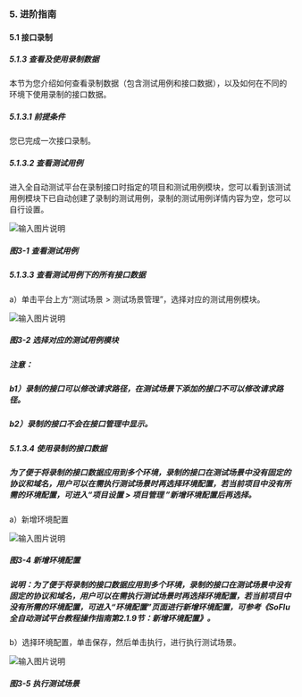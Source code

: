 ### 5. 进阶指南

#### 5.1 接口录制

##### 5.1.3 查看及使用录制数据

本节为您介绍如何查看录制数据（包含测试用例和接口数据），以及如何在不同的环境下使用录制的接口数据。

##### 5.1.3.1 前提条件

您已完成一次接口录制。

##### 5.1.3.2 查看测试用例

进入全自动测试平台在录制接口时指定的项目和测试用例模块，您可以看到该测试用例模块下已自动创建了录制的测试用例，录制的测试用例详情内容为空，您可以自行设置。

![输入图片说明](../../../images/SoFlu%E5%85%A8%E8%87%AA%E5%8A%A8%E6%B5%8B%E8%AF%95%E5%B9%B3%E5%8F%B0%E6%95%99%E7%A8%8B/5.%20%E8%BF%9B%E9%98%B6%E6%8C%87%E5%8D%97/1.%20%E6%8E%A5%E5%8F%A3%E5%BD%95%E5%88%B6/3-1.png)

##### 图3-1 查看测试用例

##### 5.1.3.3 查看测试用例下的所有接口数据

a）单击平台上方“测试场景 > 测试场景管理”，选择对应的测试用例模块。

![输入图片说明](../../../images/SoFlu%E5%85%A8%E8%87%AA%E5%8A%A8%E6%B5%8B%E8%AF%95%E5%B9%B3%E5%8F%B0%E6%95%99%E7%A8%8B/5.%20%E8%BF%9B%E9%98%B6%E6%8C%87%E5%8D%97/1.%20%E6%8E%A5%E5%8F%A3%E5%BD%95%E5%88%B6/3-2.png)

##### 图3-2 选择对应的测试用例模块

##### 注意：

##### b1）录制的接口可以修改请求路径，在测试场景下添加的接口不可以修改请求路径。

##### b2）录制的接口不会在接口管理中显示。

##### 5.1.3.4 使用录制的接口数据

##### 为了便于将录制的接口数据应用到多个环境，录制的接口在测试场景中没有固定的协议和域名，用户可以在需执行测试场景时再选择环境配置，若当前项目中没有所需的环境配置，可进入“项目设置 > 项目管理 ”新增环境配置后再选择。

a）新增环境配置

![输入图片说明](../../../images/SoFlu%E5%85%A8%E8%87%AA%E5%8A%A8%E6%B5%8B%E8%AF%95%E5%B9%B3%E5%8F%B0%E6%95%99%E7%A8%8B/5.%20%E8%BF%9B%E9%98%B6%E6%8C%87%E5%8D%97/1.%20%E6%8E%A5%E5%8F%A3%E5%BD%95%E5%88%B6/3-4.png)

##### 图3-4 新增环境配置

##### 说明：为了便于将录制的接口数据应用到多个环境，录制的接口在测试场景中没有固定的协议和域名，用户可以在需执行测试场景时再选择环境配置，若当前项目中没有所需的环境配置，可进入“环境配置”页面进行新增环境配置，可参考《SoFlu全自动测试平台教程操作指南第2.1.9节：新增环境配置》。

b）选择环境配置，单击保存，然后单击执行，进行执行测试场景。

![输入图片说明](../../../images/SoFlu%E5%85%A8%E8%87%AA%E5%8A%A8%E6%B5%8B%E8%AF%95%E5%B9%B3%E5%8F%B0%E6%95%99%E7%A8%8B/5.%20%E8%BF%9B%E9%98%B6%E6%8C%87%E5%8D%97/1.%20%E6%8E%A5%E5%8F%A3%E5%BD%95%E5%88%B6/3-5.png)

##### 图3-5 执行测试场景
